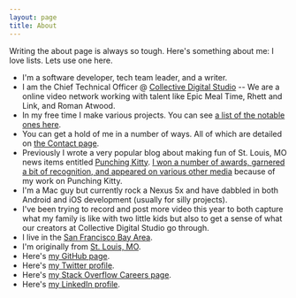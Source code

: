 ```yaml
---
layout: page
title: About
---
```


Writing the about page is always so tough. Here's something about me: I love lists. Lets use one here.

* I'm a software developer, tech team leader, and a writer.
* I am the Chief Technical Officer @ [Collective Digital Studio](http://collectivedigitalstudio.com) -- We are a online video network working with talent like Epic Meal Time, Rhett and Link, and Roman Atwood.
* In my free time I make various projects. You can see [a list of the notable ones here](/projects).
* You can get a hold of me in a number of ways. All of which are detailed on [the Contact page](/contact).
* Previously I wrote a very popular blog about making fun of St. Louis, MO news items entitled [Punching Kitty](http://punchingkitty.com). [I won a number of awards, garnered a bit of recognition, and appeared on various other media](http://punchingkitty.com/about) because of my work on Punching Kitty.
* I'm a Mac guy but currently rock a Nexus 5x and have dabbled in both Android and iOS development (usually for silly projects).
* I've been trying to record and post more video this year to both capture what my family is like with two little kids but also to get a sense of what our creators at Collective Digital Studio go through.
* I live in the [San Francisco Bay Area](https://goo.gl/maps/5Z0ok).
* I'm originally from [St. Louis, MO](https://goo.gl/maps/AD6fG).
* Here's <a href="https://github.com/mikeflynn" rel="me">my GitHub page</a>.
* Here's <a href="https://twitter.com/thatmikeflynn" rel="me">my Twitter profile</a>.
* Here's [my Stack Overflow Careers page](https://careers.stackoverflow.com/cv/edit/99934).
* Here's [my LinkedIn profile](http://linkedin.com/in/flynn).